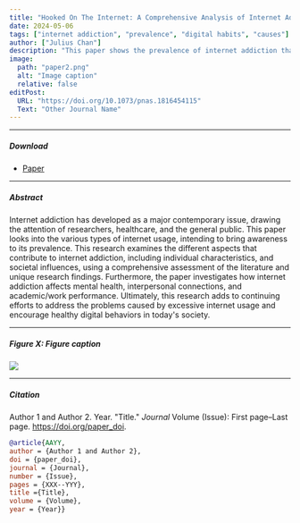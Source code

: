 ```yaml
---
title: "Hooked On The Internet: A Comprehensive Analysis of Internet Addiction" 
date: 2024-05-06
tags: ["internet addiction", "prevalence", "digital habits", "causes"]
author: ["Julius Chan"]
description: "This paper shows the prevalence of internet addiction that is conducted through a comprehensive analysis of literature review and research." 
image:
  path: "paper2.png"
  alt: "Image caption"
  relative: false
editPost:
  URL: "https://doi.org/10.1073/pnas.1816454115"
  Text: "Other Journal Name"
---
```


---

##### Download

+ [Paper](paper1.pdf)

---

##### Abstract

Internet addiction has developed 
as a major contemporary issue, drawing the 
attention of researchers, healthcare, and the 
general public. This paper looks into the various 
types of internet usage, intending to bring 
awareness to its prevalence. This 
research examines the different aspects that 
contribute to internet addiction, including 
individual characteristics, and societal 
influences, using a comprehensive assessment 
of the literature and unique research findings. 
Furthermore, the paper investigates how internet 
addiction affects mental health, interpersonal 
connections, and academic/work performance. 
Ultimately, this research adds to continuing 
efforts to address the problems caused by 
excessive internet usage and encourage healthy 
digital behaviors in today's society.

---

##### Figure X: Figure caption

![](paper2.png)

---

##### Citation

Author 1 and Author 2. Year. "Title." *Journal* Volume (Issue): First page–Last page. https://doi.org/paper_doi.

```BibTeX
@article{AAYY,
author = {Author 1 and Author 2},
doi = {paper_doi},
journal = {Journal},
number = {Issue},
pages = {XXX--YYY},
title ={Title},
volume = {Volume},
year = {Year}}
